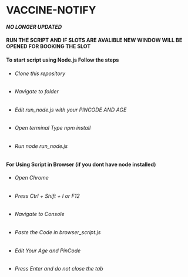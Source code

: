 # VACCINE-NOTIFY
#### ***NO LONGER UPDATED*** 

#### RUN THE SCRIPT AND IF SLOTS ARE AVALIBLE NEW WINDOW WILL BE OPENED FOR BOOKING THE SLOT 

#### To start script using Node.js Follow the steps

- ###### Clone this repository 
- ###### Navigate to folder 
- ###### Edit run_node.js with your PINCODE AND AGE
- ###### Open terminal Type npm install 
- ###### Run node run_node.js 

#### For Using Script in Browser (if you dont have node installed)
- ###### Open Chrome
- ###### Press Ctrl + Shift + I or F12 
- ###### Navigate to Console 
- ###### Paste the Code in browser_script.js
- ###### Edit Your Age and PinCode
- ###### Press Enter and do not close the tab
